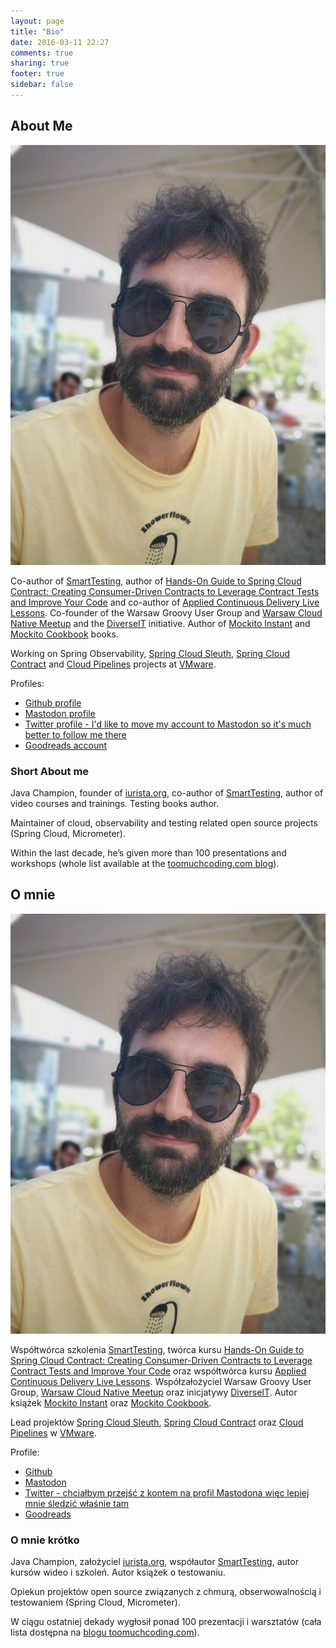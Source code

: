 ```yaml
---
layout: page
title: "Bio"
date: 2016-03-11 22:27
comments: true
sharing: true
footer: true
sidebar: false
---
```


## About Me

![image](/images/ja.jpeg)

Co-author of [SmartTesting](https://smarttesting.pl), author of [Hands-On Guide to Spring Cloud Contract: Creating Consumer-Driven Contracts to Leverage Contract Tests and Improve Your Code](https://learning.oreilly.com/videos/hands-on-guide-to/9780135598436) and co-author of [Applied Continuous Delivery Live Lessons](https://bit.ly/appliedCD). Co-founder of the Warsaw Groovy User Group and [Warsaw Cloud Native Meetup](https://www.meetup.com/Warsaw-Cloud-Native-Meetup/) and the [DiverseIT](https://www.diverseit.io) initiative. Author of [Mockito Instant](https://www.packtpub.com/application-development/instant-mockito) and [Mockito Cookbook](https://www.packtpub.com/application-development/mockito-cookbook) books.

Working on Spring Observability, [Spring Cloud Sleuth](https://spring.io/projects/spring-cloud-sleuth/), [Spring Cloud Contract](https://spring.io/projects/spring-cloud-contract/) and [Cloud Pipelines](https://spring.io/blog/2018/11/13/spring-cloud-pipelines-to-cloud-pipelines-migration) projects at [VMware](https://spring.io).

Profiles:

- [Github profile](https://github.com/marcingrzejszczak)
- [Mastodon profile](https://fosstodon.org/@toomuchcoding)
- [Twitter profile - I'd like to move my account to Mastodon so it's much better to follow me there](https://twitter.com/MGrzejszczak)
- [Goodreads account](https://www.goodreads.com/author/show/7284553.Marcin_Grzejszczak)

### Short About me

Java Champion, founder of [iurista.org](https://iurista.org), co-author of [SmartTesting](smarttesting.pl), author of video courses and trainings. Testing books author.

Maintainer of cloud, observability and testing related open source projects (Spring Cloud, Micrometer).

Within the last decade, he’s given more than 100 presentations and workshops (whole list available at the [toomuchcoding.com blog](https://toomuchcoding.com)).

## O mnie

![image](/images/ja.jpeg)

Współtwórca szkolenia [SmartTesting](https://smarttesting.pl), twórca kursu [Hands-On Guide to Spring Cloud Contract: Creating Consumer-Driven Contracts to Leverage Contract Tests and Improve Your Code](https://learning.oreilly.com/videos/hands-on-guide-to/9780135598436) oraz współtwórca kursu [Applied Continuous Delivery Live Lessons](https://bit.ly/appliedCD). Współzałożyciel Warsaw Groovy User Group, [Warsaw Cloud Native Meetup](https://www.meetup.com/Warsaw-Cloud-Native-Meetup/) oraz inicjatywy [DiverseIT](https://www.diverseit.io). Autor książek [Mockito Instant](https://www.packtpub.com/application-development/instant-mockito) oraz [Mockito Cookbook](https://www.packtpub.com/application-development/mockito-cookbook).

Lead projektów [Spring Cloud Sleuth](https://spring.io/projects/spring-cloud-sleuth/), [Spring Cloud Contract](https://spring.io/projects/spring-cloud-contract/) oraz [Cloud Pipelines](https://spring.io/blog/2018/11/13/spring-cloud-pipelines-to-cloud-pipelines-migration) w [VMware](https://spring.io).

Profile:

- [Github](https://github.com/marcingrzejszczak)
- [Mastodon](https://fosstodon.org/@toomuchcoding)
- [Twitter - chciałbym przejść z kontem na profil Mastodona więc lepiej mnie śledzić właśnie tam](https://twitter.com/MGrzejszczak)
- [Goodreads](https://www.goodreads.com/author/show/7284553.Marcin_Grzejszczak)

### O mnie krótko

Java Champion, założyciel [iurista.org](https://iurista.org), współautor [SmartTesting](smarttesting.pl), autor kursów wideo i szkoleń. Autor książek o testowaniu.

Opiekun projektów open source związanych z chmurą, obserwowalnością i testowaniem (Spring Cloud, Micrometer).

W ciągu ostatniej dekady wygłosił ponad 100 prezentacji i warsztatów (cała lista dostępna na [blogu toomuchcoding.com](https://toomuchcoding.com)).